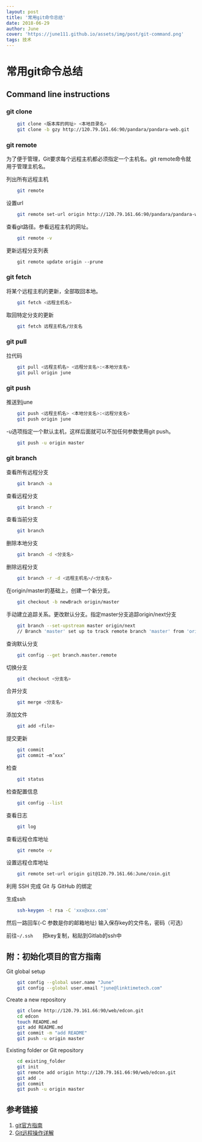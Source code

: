 ```yaml
---
layout: post
title: '常用git命令总结'
date: 2018-06-29
author: June
cover: 'https://june111.github.io/assets/img/post/git-command.png'
tags: 技术
---
```


# 常用git命令总结

## Command line instructions

### git clone
```bash
	git clone <版本库的网址> <本地目录名>
	git clone -b gzy http://120.79.161.66:90/pandara/pandara-web.git
```
### git remote

为了便于管理，Git要求每个远程主机都必须指定一个主机名。git remote命令就用于管理主机名。

列出所有远程主机
```bash
	git remote
```
设置url
```bash
	git remote set-url origin http://120.79.161.66:90/pandara/pandara-web.git
```
查看git路径。参看远程主机的网址。
```bash
	git remote -v
```
更新远程分支列表
```bash
	git remote update origin --prune
```
### git fetch

将某个远程主机的更新，全部取回本地。
```bash
	git fetch <远程主机名>
```
取回特定分支的更新
```bash
	git fetch 远程主机名/分支名
```
### git pull

拉代码
```bash
	git pull <远程主机名> <远程分支名>:<本地分支名>
	git pull origin june
```

### git push

推送到june
```bash
	git push <远程主机名> <本地分支名>:<远程分支名>
	git push origin june
```

-u选项指定一个默认主机，这样后面就可以不加任何参数使用git push。
```bash
	git push -u origin master
```
### git branch

查看所有远程分支
```bash
	git branch -a
```
查看远程分支
```bash
	git branch -r
```
查看当前分支
```bash
	git branch
```
删除本地分支
```bash
	git branch -d <分支名>
```
删除远程分支
```bash
	git branch -r -d <远程主机名>/<分支名>
```
在origin/master的基础上，创建一个新分支。
```bash
	git checkout -b newBrach origin/master
```
手动建立追踪关系。更改默认分支。指定master分支追踪origin/next分支
```bash
	git branch --set-upstream master origin/next
	// Branch 'master' set up to track remote branch 'master' from 'origin'.
```
查询默认分支
```bash	
	git config --get branch.master.remote
```
切换分支
```bash
	git checkout <分支名>
```
合并分支
```bash	
	git merge <分支名>
```
添加文件
```bash
	git add <file>
```
提交更新
```bash
	git commit
	git commit –m’xxx’
```
检查
```bash
	git status
```
检查配置信息
```bash	
	git config --list
```
查看日志
```bash
	git log
```
查看远程仓库地址
```bash
	git remote -v
```
设置远程仓库地址
```bash
	git remote set-url origin git@120.79.161.66:June/coin.git
```
利用 SSH 完成 Git 与 GitHub 的绑定

生成ssh
```bash
	ssh-keygen -t rsa -C 'xxx@xxx.com' 
```
然后一路回车(-C 参数是你的邮箱地址)
输入保存key的文件名，密码（可选）

前往`~/.ssh	` 把key复制，粘贴到Gitlab的ssh中


## 附：初始化项目的官方指南

Git global setup
```bash
	git config --global user.name "June"
	git config --global user.email "june@linktimetech.com"
```
Create a new repository
```bash
	git clone http://120.79.161.66:90/web/edcon.git
	cd edcon
	touch README.md
	git add README.md
	git commit -m "add README"
	git push -u origin master
```
Existing folder or Git repository
```bash
	cd existing_folder
	git init
	git remote add origin http://120.79.161.66:90/web/edcon.git
	git add .
	git commit
	git push -u origin master
```


## 参考链接
1. [git官方指南](https://git-scm.com/book/zh/v2/)
2. [Git远程操作详解](http://www.ruanyifeng.com/blog/2014/06/git_remote.html)
